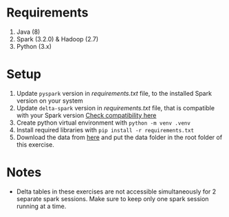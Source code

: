 # Requirements
1. Java (8)
2. Spark (3.2.0) & Hadoop (2.7)
3. Python (3.x)

# Setup
1. Update `pyspark` version in *requirements.txt* file, to the installed Spark version on your system
2. Update `delta-spark` version in *requirements.txt* file, that is compatible with your Spark version [Check compatibility here](https://docs.delta.io/latest/releases.html)
3. Create python virtual environment with `python -m venv .venv`
4. Install required libraries with `pip install -r requirements.txt`
5. Download the data from [here](https://drive.google.com/file/d/1mwHptnNjspfY7MpPtxLuvTFwL29p0eGE/view?usp=sharing) and put the data folder in the root folder of this exercise.

# Notes
- Delta tables in these exercises are not accessible simultaneously for 2 separate spark sessions. Make sure to keep only one spark session running at a time.